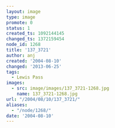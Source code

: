 ```yaml
---
layout: image
type: image
promote: 0
status: 1
created_ts: 1092144145
changed_ts: 1372159454
node_id: 1268
title: '137_3721'
author: anj
created: '2004-08-10'
changed: '2013-06-25'
tags:
  - Lewis Pass
images:
  - src: image/images/137_3721-1268.jpg
    name: 137_3721-1268.jpg
url: "/2004/08/10/137_3721/"
aliases:
  - "/node/1268/"
date: '2004-08-10'
---
```


